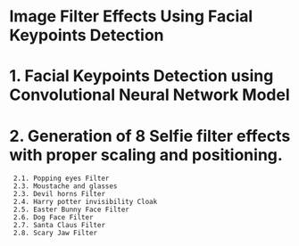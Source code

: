 # Image Filter Effects Using Facial Keypoints Detection


# 1. Facial Keypoints Detection using Convolutional Neural Network Model
# 2. Generation of 8 Selfie filter effects with proper scaling and positioning.
     2.1. Popping eyes Filter
     2.3. Moustache and glasses
     2.3. Devil horns Filter
     2.4. Harry potter invisibility Cloak
     2.5. Easter Bunny Face Filter
     2.6. Dog Face Filter
     2.7. Santa Claus Filter
     2.8. Scary Jaw Filter
    
